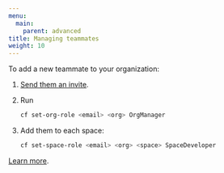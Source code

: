 ```yaml
---
menu:
  main:
    parent: advanced
title: Managing teammates
weight: 10
---
```


To add a new teammate to your organization:

1. [Send them an invite](https://login.cloud.gov/invitations/new).
1. Run

    ```bash
    cf set-org-role <email> <org> OrgManager
    ```

1. Add them to each space:

    ```bash
    cf set-space-role <email> <org> <space> SpaceDeveloper
    ```

[Learn more](https://docs.cloudfoundry.org/concepts/roles.html).
